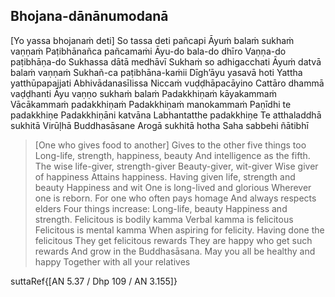 ## Bhojana-dānānumodanā<a id="bhojana-dananumodana"></a>

[Yo yassa bhojanaṁ deti]
So tassa deti pañcapi
Āyuṁ balaṁ sukhaṁ vaṇṇaṁ
Paṭibhānañca pañcamaṁi
Āyu-do bala-do dhīro
Vaṇṇa-do paṭibhāṇa-do
Sukhassa dātā medhāvī
Sukhaṁ so adhigacchati
Āyuṁ datvā balaṁ vaṇṇaṁ
Sukhañ-ca paṭibhāna-kaṁii
Dīgh’āyu yasavā hoti
Yattha yatthūpapajjati
Abhivādanasīlissa
Niccaṁ vuḍḍhāpacāyino
Cattāro dhammā vaḍḍhanti
Āyu vaṇṇo sukhaṁ balaṁ
Padakkhiṇaṁ kāyakammaṁ
Vācākammaṁ padakkhiṇaṁ
Padakkhiṇaṁ manokammaṁ
Paṇīdhi te padakkhiṇe
Padakkhiṇāni katvāna
Labhantatthe padakkhiṇe
Te atthaladdhā sukhitā
Virūḷhā Buddhasāsane
Arogā sukhitā hotha
Saha sabbehi ñātibhī

<div class="english">

> [One who gives food to another]
> Gives to the other five things too
> Long-life, strength, happiness, beauty
> And intelligence as the fifth.
> The wise life-giver, strength-giver
> Beauty-giver, wit-giver
> Wise giver of happiness
> Attains happiness.
> Having given life, strength and beauty
> Happiness and wit
> One is long-lived and glorious
> Wherever one is reborn.
> For one who often pays homage
> And always respects elders
> Four things increase:
> Long-life, beauty
> Happiness and strength.
> Felicitous is bodily kamma
> Verbal kamma is felicitous
> Felicitous is mental kamma
> When aspiring for felicity.
> Having done the felicitous
> They get felicitous rewards
> They are happy who get such rewards
> And grow in the Buddhasāsana.
> May you all be healthy and happy
> Together with all your relatives

</div>

suttaRef{[AN 5.37 / Dhp 109 / AN 3.155]}
